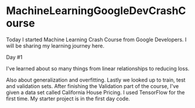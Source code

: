 # MachineLearningGoogleDevCrashCourse
Today I started Machine Learning Crash Course from Google Developers. I will be sharing my learning journey here. 

Day #1 

I've learned about so many things from linear relationships to reducing loss. 

Also about generalization and overfitting. 
Lastly we looked up to train, test and validation sets.
After finishing the Validation part of the course, I've given a data set called California House Pricing. 
I used TensorFlow for the first time. My starter project is in the first day code. 
